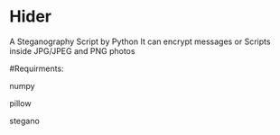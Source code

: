 # Hider
A Steganography Script by Python It can encrypt messages or Scripts inside JPG/JPEG and PNG photos

#Requirments:

numpy

pillow

stegano

